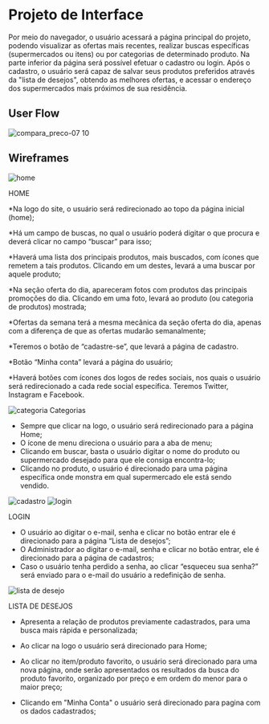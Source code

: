 
# Projeto de Interface

Por meio do navegador, o usuário acessará a página principal do projeto, podendo visualizar as ofertas mais recentes, realizar buscas específicas (supermercados ou itens) ou por categorias de determinado produto. Na parte inferior da página será possível efetuar o cadastro ou login. Após o cadastro, o usuário será capaz de salvar seus produtos preferidos através da "lista de desejos", obtendo as melhores ofertas, e acessar o endereço dos supermercados mais próximos de sua residência.


## User Flow
![compara_preco-07 10](https://user-images.githubusercontent.com/89820803/136465590-3bb84b87-e702-422c-be30-b08525fb1783.jpg)


## Wireframes
![home](https://user-images.githubusercontent.com/89584687/136302797-8fee7c5f-74f7-415e-ab9a-e3377625605d.png)

HOME 

*Na logo do site, o usuário será redirecionado ao topo da página inicial (home); 

*Há um campo de buscas, no qual o usuário poderá digitar o que procura e deverá clicar no campo “buscar” para isso; 

*Haverá uma lista dos principais produtos, mais buscados, com ícones que remetem a tais produtos. Clicando em um destes, levará a uma buscar por aquele produto; 

*Na seção oferta do dia, apareceram fotos com produtos das principais promoções do dia. Clicando em uma foto, levará ao produto (ou categoria de produtos) mostrada; 

*Ofertas da semana terá a mesma mecânica da seção oferta do dia, apenas com a diferença de que as ofertas mudarão semanalmente; 

*Teremos o botão de “cadastre-se”, que levará a página de cadastro. 

*Botão “Minha conta” levará a página do usuário; 

*Haverá botões com ícones dos logos de redes sociais, nos quais o usuário será redirecionado a cada rede social específica. Teremos Twitter, Instagram e Facebook.





![categoria](https://user-images.githubusercontent.com/89584687/136302830-6ef7d90b-b6bb-4180-b068-f4cb929ffba6.png)
Categorias

* Sempre que clicar na logo, o usuário será redirecionado para a página Home;
* O ícone de menu direciona o usuário para a aba de menu;
* Clicando em buscar, basta o usuário digitar o nome do produto ou supermercado desejado para que ele consiga encontra-lo;
* Clicando no produto, o usuário é direcionado para uma página específica onde monstra em qual supermercado ele está sendo vendido.

![cadastro](https://user-images.githubusercontent.com/89584687/136302835-b1759dfd-fb47-4543-9542-87aa61c0b1a9.png)
![login](https://user-images.githubusercontent.com/89584687/136302839-a456bc43-bd77-4212-b7ff-8b35c051d480.png)

LOGIN

* O usuário ao digitar o e-mail, senha e clicar no botão entrar ele é direcionado para a página “Lista de desejos”; 
* O Administrador ao digitar o e-mail, senha e clicar no botão entrar, ele é direcionado para a página de cadastros; 
* Caso o usuário tenha perdido a senha, ao clicar “esqueceu sua senha?” será enviado para o e-mail do usuário a redefinição de senha. 


![lista de desejo](https://user-images.githubusercontent.com/89584687/136304342-d133bf1d-a42d-4fc5-8128-824d03c5705e.png)

LISTA DE DESEJOS 

* Apresenta a relação de produtos previamente cadastrados, para uma busca mais rápida e personalizada; 

* Ao clicar na logo o usuário será direcionado para Home; 

* Ao clicar no item/produto favorito, o usuário será direcionado para uma nova página, onde serão apresentados os resultados da busca do produto favorito, organizado por preço e em ordem do menor para o maior preço; 

* Clicando em "Minha Conta" o usuário será direcionado para pagina com os dados cadastrados;

